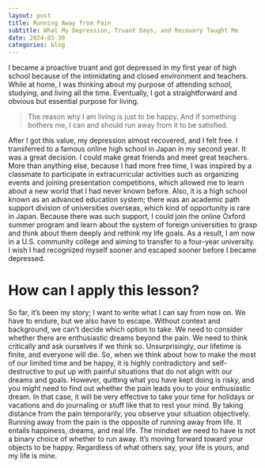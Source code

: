 ```yaml
---
layout: post
title: Running Away from Pain
subtitle: What My Depression, Truant Days, and Recovery Taught Me
date: 2024-03-30
categories: blog
---
```

I became a proactive truant and got depressed in my first year of high school because of the intimidating and closed environment and teachers. While at home, I was thinking about my purpose of attending school, studying, and living all the time. Eventually, I got a straightforward and obvious but essential purpose for living.

>The reason why I am living is just to be happy. And if something bothers me, I can and should run away from it to be satisfied.

After I got this value, my depression almost recovered, and I felt free. I transferred to a famous online high school in Japan in my second year. It was a great decision. I could make great friends and meet great teachers. More than anything else, because I had more free time, I was inspired by a classmate to participate in extracurricular activities such as organizing events and joining presentation competitions, which allowed me to learn about a new world that I had never known before. Also, it is a high school known as an advanced education system; there was an academic path support division of universities overseas, which kind of opportunity is rare in Japan. Because there was such support, I could join the online Oxford summer program and learn about the system of foreign universities to grasp and think about them deeply and rethink my life goals. As a result, I am now in a U.S. community college and aiming to transfer to a four-year university. I wish I had recognized myself sooner and escaped sooner before I became depressed.
# How can I apply this lesson?

So far, it’s been my story; I want to write what I can say from now on. We have to endure, but we also have to escape. Without context and background, we can't decide which option to take. We need to consider whether there are enthusiastic dreams beyond the pain. We need to think critically and ask ourselves if we think so. Unsurprisingly, our lifetime is finite, and everyone will die. So, when we think about how to make the most of our limited time and be happy, it is highly contradictory and self-destructive to put up with painful situations that do not align with our dreams and goals. However, quitting what you have kept doing is risky, and you might need to find out whether the pain leads you to your enthusiastic dream. In that case, it will be very effective to take your time for holidays or vacations and do journaling or stuff like that to rest your mind. By taking distance from the pain temporarily, you observe your situation objectively. Running away from the pain is the opposite of running away from life. It entails happiness, dreams, and real life. The mindset we need to have is not a binary choice of whether to run away. It’s moving forward toward your objects to be happy. Regardless of what others say, your life is yours, and my life is mine.
